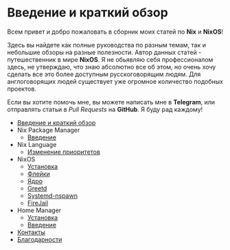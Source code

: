 # Введение и краткий обзор
Всем привет и добро пожаловать в сборник моих статей по **Nix** и **NixOS**!

Здесь вы найдете как полные руководства по разным темам, так и небольшие обзоры на разные полезности. Автор данных статей - путешественник в мире **NixOS**. Я не обьявляю себя профессионалом здесь, не утверждаю, что знаю абсолютно все об этом, но очень хочу сделать все это более доступным русскоговорящим людям. Для англоговорящих людей существует уже огромное количество подобных проектов.

Если вы хотите помочь мне, вы можете написать мне в **Telegram**, или отправлять статьи в *Pull Requests* на **GitHub**. Я буду рад каждому!

 - [Введение и краткий обзор](/introduction)
 - Nix Package Manager
    - [Введение](/nixpm/introduction)
 - Nix Language
    - [Изменение приоритетов](/nixlang/priorities)
 - NixOS
    - [Установка](/nixos/installation)
    - [Флейки](/nixos/flakes)
    - [Ядро](/nixos/kernel)
    - [Greetd](/nixos/greetd)
    - [Systemd-nspawn](/nixos/systemd-nspawn)
    - [FireJail](/nixos/firejail)
 - Home Manager
    - [Установка](/home-manager/installation)
    - [Введение](/home-manager/introduction)
 - [Контакты](/contacts)
 - [Благодарности](/thanks)
